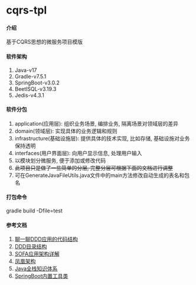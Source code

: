 # cqrs-tpl

#### 介绍
基于CQRS思想的微服务项目模版

#### 软件架构
1. Java-v17
2. Gradle-v7.5.1
3. SpringBoot-v3.0.2
4. BeetlSQL-v3.19.3
5. Jedis-v4.3.1

#### 软件分包
1. application(应用层): 组织业务场景, 编排业务, 隔离场景对领域层的差异
2. domain(领域层): 实现具体的业务逻辑和规则
3. infrastructure(基础设施层): 提供具体的技术实现, 比如存储, 基础设施对业务保持透明
4. interfaces(用户界面层): 向用户显示信息, 处理用户输入
5. 以模块划分微服务, 便于添加或修改代码
6. ~~此项目只是做了一些简单的分层, 完整分层可根据下面的文档进行调整~~
7. 可在GenerateJavaFileUtils.java文件中的main方法修改自动生成的表名和包名

#### 打包命令
gradle build -Dfile=test

#### 参考文档
1. [聊一聊DDD应用的代码结构](https://wenku.baidu.com/view/43f5184b26c52cc58bd63186bceb19e8b8f6ecfa.html?_wkts_=1674267739736)
2. [DDD目录结构](https://wenku.baidu.com/view/451bec6af4ec4afe04a1b0717fd5360cbb1a8d57?aggId=43f5184b26c52cc58bd63186bceb19e8b8f6ecfa&_wkts_=1674269092912)
3. [SOFA应用架构详解](https://mp.weixin.qq.com/s/bYuwxg43FqFKjGv3G83fIw)
4. [凤凰架构](https://icyfenix.cn/)
5. [Java全栈知识体系](https://pdai.tech/)
6. [SpringBoot内置工具类](https://mp.weixin.qq.com/s/mFovEO3jQGGP2e6TaFxuXg)
